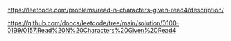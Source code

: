 https://leetcode.com/problems/read-n-characters-given-read4/description/

https://github.com/doocs/leetcode/tree/main/solution/0100-0199/0157.Read%20N%20Characters%20Given%20Read4

